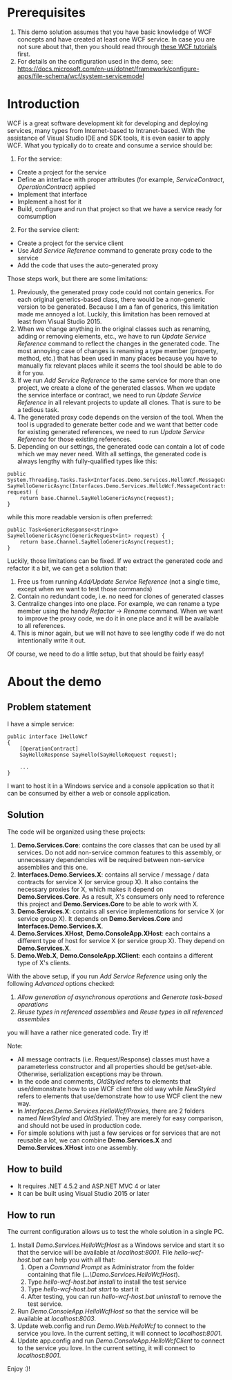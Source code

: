# Prerequisites
1. This demo solution assumes that you have basic knowledge of WCF concepts and have created at least one WCF service. In case you are not sure about that, then you should read through [these WCF tutorials](https://www.tutorialspoint.com/wcf/index.htm) first.
2. For details on the configuration used in the demo, see: https://docs.microsoft.com/en-us/dotnet/framework/configure-apps/file-schema/wcf/system-servicemodel

# Introduction
WCF is a great software development kit for developing and deploying services, many types from Internet-based to Intranet-based. With the assistance of Visual Studio IDE and SDK tools, it is even easier to apply WCF. What you typically do to create and consume a service should be:
1. For the service:
  - Create a project for the service
  - Define an interface with proper attributes (for example, *ServiceContract*, *OperationContract*) applied
  - Implement that interface
  - Implement a host for it
  - Build, configure and run that project so that we have a service ready for comsumption
2. For the service client:
  - Create a project for the service client
  - Use *Add Service Reference* command to generate proxy code to the service
  - Add the code that uses the auto-generated proxy

Those steps work, but there are some limitations:
1. Previously, the generated proxy code could not contain generics. For each original generics-based class, there would be a non-generic version to be generated. Because I am a fan of generics, this limitation made me annoyed a lot. Luckily, this limitation has been removed at least from Visual Studio 2015.
2. When we change anything in the original classes such as renaming, adding or removing elements, etc., we have to run *Update Service Reference* command to reflect the changes in the generated code. The most annoying case of changes is renaming a type member (property, method, etc.) that has been used in many places because you have to manually fix relevant places while it seems the tool should be able to do it for you.
3. If we run *Add Service Reference* to the same service for more than one project, we create a clone of the generated classes. When we update the service interface or contract, we need to run *Update Service Reference* in all relevant projects to update all clones. That is sure to be a tedious task. 
4. The generated proxy code depends on the version of the tool. When the tool is upgraded to generate better code and we want that better code for existing generated references, we need to run *Update Service Reference* for those existing references.
5. Depending on our settings, the generated code can contain a lot of code which we may never need. With all settings, the generated code is always lengthy with fully-qualified types like this:
```CSharp
public System.Threading.Tasks.Task<Interfaces.Demo.Services.HelloWcf.MessageContracts.GenericResponse<string>> SayHelloGenericAsync(Interfaces.Demo.Services.HelloWcf.MessageContracts.GenericRequest<int> request) {
	return base.Channel.SayHelloGenericAsync(request);
}
```
while this more readable version is often preferred:
```CSharp
public Task<GenericResponse<string>> SayHelloGenericAsync(GenericRequest<int> request) {
	return base.Channel.SayHelloGenericAsync(request);
}
```

Luckily, those limitations can be fixed. If we extract the generated code and refactor it a bit, we can get a solution that:
1. Free us from running *Add/Update Service Reference* (not a single time, except when we want to test those commands)
2. Contain no redundant code, i.e. no need for clones of generated classes
3. Centralize changes into one place. For example, we can rename a type member using the handy *Refactor -> Rename* command. When we want to improve the proxy code, we do it in one place and it will be available to all references.
4. This is minor again, but we will not have to see lengthy code if we do not intentionally write it out.

Of course, we need to do a little setup, but that should be fairly easy!

# About the demo
## Problem statement
I have a simple service:
```CSharp
public interface IHelloWcf
{
	[OperationContract]
	SayHelloResponse SayHello(SayHelloRequest request);
	
	...
}
```
I want to host it in a Windows service and a console application so that it can be consumed by either a web or console application.

## Solution
The code will be organized using these projects:
1. **Demo.Services.Core**: contains the core classes that can be used by all services. Do not add non-service common features to this assembly, or unnecessary dependencies will be required between non-service assemblies and this one.
2. **Interfaces.Demo.Services.X**: contains all service / message / data contracts for service X (or service group X). It also contains the necessary proxies for X, which makes it depend on **Demo.Services.Core**. As a result, X's consumers only need to reference this project and **Demo.Services.Core** to be able to work with X.
3. **Demo.Services.X**: contains all service implementations for service X (or service group X). It depends on **Demo.Services.Core** and **Interfaces.Demo.Services.X**.
4. **Demo.Services.XHost**, **Demo.ConsoleApp.XHost**: each contains a different type of host for service X (or service group X). They depend on **Demo.Services.X**.
5. **Demo.Web.X**, **Demo.ConsoleApp.XClient**: each contains a different type of X's clients.

With the above setup, if you run *Add Service Reference* using only the following *Advanced* options checked:
1. *Allow generation of asynchronous operations* and *Generate task-based operations*
2. *Reuse types in referenced assemblies* and *Reuse types in all referenced assemblies*

you will have a rather nice generated code. Try it!

Note:
- All message contracts (i.e. Request/Response) classes must have a parameterless constructor and all properties should be get/set-able. Otherwise, serialization exceptions may be thrown.
- In the code and comments, *OldStyled* refers to elements that use/demonstrate how to use WCF client the old way while *NewStyled* refers to elements that use/demonstrate how to use WCF client the new way.
- In *Interfaces.Demo.Services.HelloWcf/Proxies*, there are 2 folders named *NewStyled* and *OldStyled*. They are merely for easy comparison, and should not be used in production code.
- For simple solutions with just a few services or for services that are not reusable a lot, we can combine **Demo.Services.X** and **Demo.Services.XHost** into one assembly.

## How to build
- It requires .NET 4.5.2 and ASP.NET MVC 4 or later
- It can be built using Visual Studio 2015 or later

## How to run
The current configuration allows us to test the whole solution in a single PC. 
1. Install *Demo.Services.HelloWcfHost* as a Windows service and start it so that the service will be available at *localhost:8001*. File *hello-wcf-host.bat* can help you with all that: 
    1. Open a *Command Prompt* as Administrator from the folder containing that file (*...\Demo.Services.HelloWcfHost*).
    2. Type *hello-wcf-host.bat install* to install the test service
    3. Type *hello-wcf-host.bat start* to start it
    4. After testing, you can run *hello-wcf-host.bat uninstall* to remove the test service.
2. Run *Demo.ConsoleApp.HelloWcfHost* so that the service will be available at *localhost:8003*.
3. Update web.config and run *Demo.Web.HelloWcf* to connect to the service you love. In the current setting, it will connect to *localhost:8001*.
4. Update app.config and run *Demo.ConsoleApp.HelloWcfClient* to connect to the service you love. In the current setting, it will connect to *localhost:8001*.

Enjoy :)!
